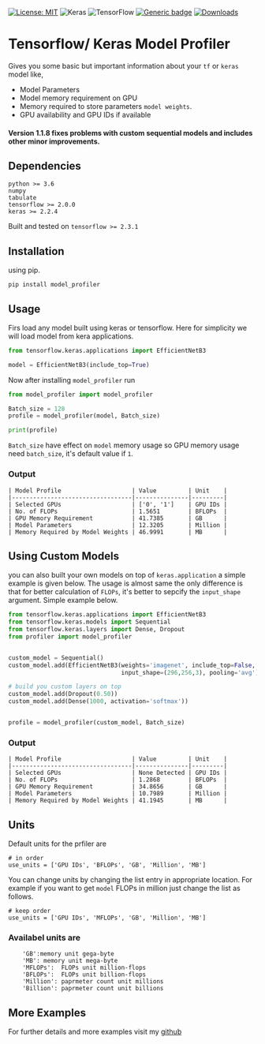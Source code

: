 
[![License: MIT](https://img.shields.io/badge/License-MIT-yellow.svg)](https://opensource.org/licenses/MIT)
<img alt="Keras" src="https://img.shields.io/badge/Keras%20-%23D00000.svg?&style=for-the-badge&logo=Keras&logoColor=white"/> <img alt="TensorFlow" src="https://img.shields.io/badge/TensorFlow%20-%23FF6F00.svg?&style=for-the-badge&logo=TensorFlow&logoColor=white" /> [![Generic badge](https://img.shields.io/badge/Version-1.1.8-<COLOR>.svg)](https://shields.io/) [![Downloads](https://pepy.tech/badge/model-profiler)](https://pepy.tech/project/model-profiler)

# Tensorflow/ Keras Model Profiler

Gives you some basic but important information about your `tf` or `keras` model like,

* Model Parameters
* Model memory requirement on GPU
* Memory required to store parameters `model weights`.
* GPU availability and GPU IDs if available

#### Version 1.1.8 fixes problems with custom sequential models and includes other minor improvements.

## Dependencies

```
python >= 3.6
numpy 
tabulate
tensorflow >= 2.0.0
keras >= 2.2.4
```
Built and tested on `tensorflow >= 2.3.1`

## Installation 

using pip.
```
pip install model_profiler
```

## Usage

Firs load any model built using keras or tensorflow. Here for simplicity we will load model from kera applications.

```python
from tensorflow.keras.applications import EfficientNetB3

model = EfficientNetB3(include_top=True)

```

Now after installing `model_profiler` run

```python
from model_profiler import model_profiler

Batch_size = 128
profile = model_profiler(model, Batch_size)

print(profile)
```
`Batch_size` have effect on `model` memory usage so GPU memory usage need `batch_size`, it's default value if `1`.

### Output

```
| Model Profile                    | Value         | Unit    |
|----------------------------------|---------------|---------|
| Selected GPUs                    | ['0', '1']    | GPU IDs |
| No. of FLOPs                     | 1.5651        | BFLOPs  |
| GPU Memory Requirement           | 41.7385       | GB      |
| Model Parameters                 | 12.3205       | Million |
| Memory Required by Model Weights | 46.9991       | MB      |
```
## Using Custom Models
you can also built your own models on top of `keras.application` a simple example is given below. The usage is almost same the only difference is that for better calculation of `FLOPs`, it's better to 
sepcify the `input_shape` argument. Simple example below.

```python
from tensorflow.keras.applications import EfficientNetB3
from tensorflow.keras.models import Sequential
from tensorflow.keras.layers import Dense, Dropout
from profiler import model_profiler


custom_model = Sequential()
custom_model.add(EfficientNetB3(weights='imagenet', include_top=False,
                                input_shape=(296,256,3), pooling='avg'))

# build you custom layers on top
custom_model.add(Dropout(0.50))
custom_model.add(Dense(1000, activation='softmax'))


profile = model_profiler(custom_model, Batch_size)

```
### Output

```
| Model Profile                    | Value         | Unit    |
|----------------------------------|---------------|---------|
| Selected GPUs                    | None Detected | GPU IDs |
| No. of FLOPs                     | 1.2868        | BFLOPs  |
| GPU Memory Requirement           | 34.8656       | GB      |
| Model Parameters                 | 10.7989       | Million |
| Memory Required by Model Weights | 41.1945       | MB      |
```


## Units 

Default units for the prfiler are

```
# in order 
use_units = ['GPU IDs', 'BFLOPs', 'GB', 'Million', 'MB']

```
You can change units by changing the list entry in appropriate location. For example if you want to get `model` FLOPs in million just change the list as follows.

```
# keep order 
use_units = ['GPU IDs', 'MFLOPs', 'GB', 'Million', 'MB']
```
### Availabel units are
```
    'GB':memory unit gega-byte
    'MB': memory unit mega-byte
    'MFLOPs':  FLOPs unit million-flops
    'BFLOPs':  FLOPs unit billion-flops
    'Million': paprmeter count unit millions
    'Billion': paprmeter count unit billions

```
## More Examples

For further details and more examples visit my [github](https://github.com/Mr-TalhaIlyas/Tensorflow-Keras-Model-Profiler)
